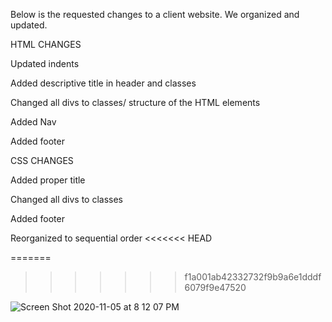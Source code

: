 Below is the requested changes to a client website. We organized and updated.

HTML CHANGES

Updated indents

Added descriptive title in header and classes

Changed all divs to classes/ structure of the HTML elements

Added Nav


Added footer

CSS CHANGES

Added proper title

Changed all divs to classes

Added footer

Reorganized to sequential order
<<<<<<< HEAD

=======
>>>>>>> f1a001ab42332732f9b9a6e1dddf6079f9e47520

![Screen Shot 2020-11-05 at 8 12 07 PM](https://user-images.githubusercontent.com/70174557/98331688-ed8c4f00-1fb1-11eb-9f33-04b39632bb84.png)


